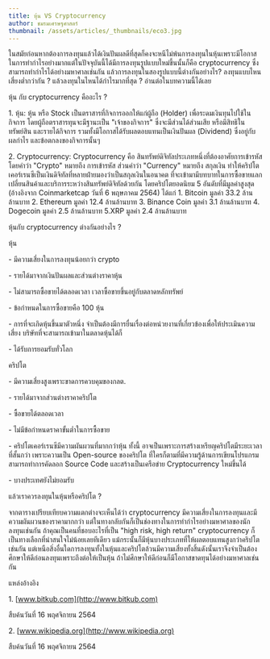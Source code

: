 ```yaml
---
title: หุ้น VS Cryptocurrency
author: ชมรมเศรษฐศาสตร์
thumbnail: /assets/articles/_thumbnails/eco3.jpg
---
```


ในสมัยก่อนหากต้องการลงทุนแล้วได้เงินปันผลดีที่สุดก็คงจะหนีไม่พ้นการลงทุนในหุ้นเพราะมีโอกาสในการทำกำไรอย่างมากแต่ในปัจจุบันนี้ได้มีการลงทุนรูปแบบใหม่ขึ้นนั้นก็คือ
cryptocurrency ซึ่งสามารถทำกำไรได้อย่างมหาศาลเช่นกัน
แล้วการลงทุนในสองรูปแบบนี้ต่างกันอย่างไร? ลงทุนแบบไหนเสี่ยงต่ำกว่ากัน ?
แล้วลงทุนในไหนได้กำไรมากที่สุด ? อ่านต่อในบทความนี้ได้เลย

หุ้น กับ cryptocurrency คืออะไร ?

1\. หุ้น: หุ้น หรือ Stock เป็นตราสารที่กิจการออกให้แก่ผู้ถือ (Holder)
เพื่อระดมเงินทุนไปใช้ในกิจการ โดยผู้ถือตราสารทุนจะมีฐานะเป็น
\"เจ้าของกิจการ\" ซึ่งจะมีส่วนได้ส่วนเสีย หรือมีสิทธิในทรัพย์สิน
และรายได้กิจการ รวมทั้งมีโอกาสได้รับผลตอบแทนเป็นเงินปันผล (Dividend)
ซึ่งอยู่กับผลกำไร และข้อตกลงของกิจการนั้นๆ

2\. Cryptocurrency: Cryptocurrency
คือ สินทรัพย์ดิจิทัลประเภทหนึ่งที่ต้องอาศัยการเข้ารหัส โดยคำว่า
\"Crypto\" หมายถึง การเข้ารหัส ส่วนคำว่า \"Currency\" หมายถึง สกุลเงิน
ทำให้คริปโตเคอร์เรนซีเป็นเงินดิจิทัลที่หลายฝ่ายมองว่าเป็นสกุลเงินในอนาคต
ที่จะเข้ามามีบทบาทในการซื้อขายแลกเปลี่ยนสินค้าและบริการระหว่างสินทรัพย์ดิจิทัลด้วยกัน
โดยคริปโตยอดนิยม 5 อันดับที่มีมูลค่าสูงสุด (อ้างอิงจาก Coinmarketcap
วันที่ 6 พฤษภาคม 2564) ได้แก่ 1. Bitcoin มูลค่า 33.2 ล้านล้านบาท 2.
Ethereum มูลค่า 12.4 ล้านล้านบาท 3. Binance Coin มูลค่า 3.1 ล้านล้านบาท
4. Dogecoin มูลค่า 2.5 ล้านล้านบาท 5.XRP มูลค่า 2.4 ล้านล้านบาท

หุ้นกับ cryptocurrency ต่างกันอย่างไร ?

หุ้น

\- มีความเสี่ยงในการลงทุนน้อยกว่า crypto

\- รายได้มาจากเงินปันผลและส่วนต่างราคาหุ้น

\- ไม่สามารถซื้อขายได้ตลอดเวลา เวลาซื้อขายขึ้นอยู่กับตลาดหลักทรัพย์

\- ข้อกำหนดในการซื้อขายคือ 100 หุ้น

\- การที่จะเกิดหุ้นขึ้นมาตัวหนึ่ง
จำเป็นต้องมีการยื่นเรื่องต่อหน่วยงานที่เกี่ยวข้องเพื่อให้ประเมินความเสี่ยง
บริษัทที่จะสามารถเข้ามาในตลาดหุ้นได้ก็

\- ได้รับการยอมรับทั่วโลก

คริปโต

\- มีความเสี่ยงสูงเพราะขาดการควบคุมของกลต.

\- รายได้มาจากส่วนต่างราคาคริปโต

\- ซื้อขายได้ตลอดเวลา

\- ไม่มีข้อกำหนดราคาขั้นต่ำในการซื้อขาย

\- คริปโตเคอร์เรนซีมีความผันผวนที่มากกว่าหุ้น ทั้งนี้
อาจเป็นเพราะการสร้างเหรียญคริปโตมีระยะเวลาที่สั้นกว่า เพราะความเป็น
Open-source ของคริปโต
ที่ใครก็ตามที่มีความรู้ด้านการเขียนโปรแกรมสามารถทำการคัดลอก Source Code
และสร้างเป็นเครือข่าย Cryptocurrency ใหม่ขึ้นได้

\- บางประเทศยังไม่ยอมรับ

แล้วเราควรลงทุนในหุ้นหรือคริปโต ?

จากตารางเปรียบเทียบความแตกต่างจะเห็นได้ว่า cryptocurrency
มีความเสี่ยงในการลงทุนและมีความผันผวนของราคามากกว่า
แต่ในทางกลับกันก็เป็นช่องทางในการทำกำไรอย่างมหาศาลของนักลงทุนเช่นกัน
ถ้าคุณเป็นคนที่ชอบอะไรที่เป็น "high risk, high return" cryptocurrency
ก็เป็นทางเลือกที่น่าสนใจไม่น้อยเลยทีเดียว
แม้กระนั้นก็มีหุ้นบางประเภทที่ให้ผลตอบแทนสูงกว่าคริปโตเช่นกัน
แต่เหนือสิ่งอื่นใดการลงทุนทั้งในหุ้นและคริปโตล้วนมีความเสี่ยงทั้งสิ้นดังนั้นเราจึงจำเป็นต้องศึกษาให้ดีก่อนลงทุนเพราะถึงต่อให้เป็นหุ้น
ถ้าไม่ศึกษาให้ดีก่อนก็มีโอกาสขาดทุนได้อย่างมหาศาลเช่นกัน

แหล่งอ้างอิง

1\. [www.bitkub.com](http://www.bitkub.com)

สืบค้นวันที่ 16 พฤศจิกายน 2564

2\. [www.wikipedia.org](http://www.wikipedia.org)

สืบค้นวันที่ 16 พฤศจิกายน 2564
